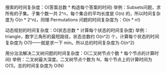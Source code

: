 搜索的时间复杂度：O(答案总数 * 构造每个答案的时间)
举例：Subsets问题，求所有的子集。子集个数一共 2^n，每个集合的平均长度是 O(n) 的，所以时间复杂度为 O(n * 2^n)，同理 Permutations 问题的时间复杂度为：O(n * n!)

动态规划的时间复杂度：O(状态总数 * 计算每个状态的时间复杂度)
举例：triangle，数字三角形的最短路径，状态总数约 O(n^2) 个，计算每个状态的时间复杂度为 O(1)——就是求一下 min。所以总的时间复杂度为 O(n^2)

用分治法解决二叉树问题的时间复杂度：O(二叉树节点个数 * 每个节点的计算时间)
举例：二叉树最大深度。二叉树节点个数为 N，每个节点上的计算时间为 O(1)。总的时间复杂度为 O(N)
